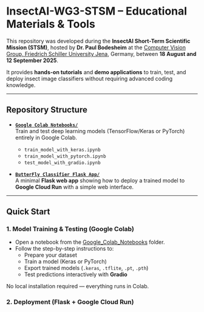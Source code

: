# InsectAI-WG3-STSM – Educational Materials & Tools  

This repository was developed during the **InsectAI Short-Term Scientific Mission (STSM)**, hosted by **Dr. Paul Bodesheim** at the [Computer Vision Group, Friedrich Schiller University Jena](https://inf-cv.uni-jena.de/), Germany, between **18 August and 12 September 2025**.  

It provides **hands-on tutorials** and **demo applications** to train, test, and deploy insect image classifiers without requiring advanced coding knowledge.  

---

## Repository Structure  

- **[`Google Colab Notebooks/`](https://github.com/basakesin/InsectAI-WG3-STSM/tree/main/Google_Colab_Notebooks)**  
  Train and test deep learning models (TensorFlow/Keras or PyTorch) entirely in Google Colab.  
  - `train_model_with_keras.ipynb`  
  - `train_model_with_pytorch.ipynb`  
  - `test_model_with_gradio.ipynb`  

- **[`ButterFly Classifier Flask App/`](https://github.com/basakesin/InsectAI-WG3-STSM/tree/main/ButterFly_Classifier_Flask_App)**    
  A minimal **Flask web app** showing how to deploy a trained model to **Google Cloud Run** with a simple web interface.  

---

## Quick Start  

### 1. Model Training & Testing (Google Colab)  

- Open a notebook from the [Google_Colab_Notebooks](./Google_Colab_Notebooks) folder.  
- Follow the step-by-step instructions to:  
  - Prepare your dataset  
  - Train a model (Keras or PyTorch)  
  - Export trained models (`.keras`, `.tflite`, `.pt`, `.pth`)  
  - Test predictions interactively with **Gradio**  

No local installation required — everything runs in Colab.  


### 2. Deployment (Flask + Google Cloud Run)  


